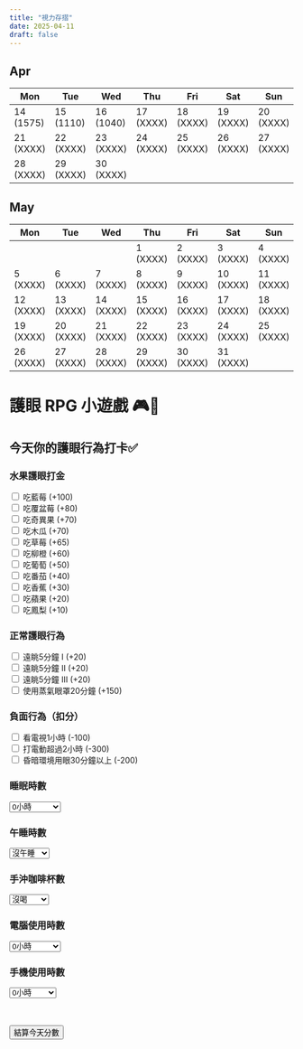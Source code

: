 ```yaml
---
title: "視力存摺"
date: 2025-04-11
draft: false
---
```


## Apr
| Mon | Tue | Wed | Thu | Fri | Sat | Sun |  
| --------- | --------- | --------- | --------- | --------- | --------- | --------- |
| 14 (1575) | 15 (1110) | 16 (1040) | 17 (XXXX) | 18 (XXXX) | 19 (XXXX) | 20 (XXXX) |
| 21 (XXXX) | 22 (XXXX) | 23 (XXXX) | 24 (XXXX) | 25 (XXXX) | 26 (XXXX) | 27 (XXXX) |
| 28 (XXXX) | 29 (XXXX) | 30 (XXXX) |

## May
| Mon | Tue | Wed | Thu | Fri | Sat | Sun |  
| --------- | --------- | --------- | --------- | --------- | --------- | --------- |
|           |           |           | 1 (XXXX)  | 2 (XXXX)  | 3 (XXXX)  | 4 (XXXX)  |
| 5 (XXXX)  | 6 (XXXX)  | 7 (XXXX)  | 8 (XXXX)  | 9 (XXXX)  | 10 (XXXX) | 11 (XXXX) |
| 12 (XXXX) | 13 (XXXX) | 14 (XXXX) | 15 (XXXX) | 16 (XXXX) | 17 (XXXX) | 18 (XXXX) |
| 19 (XXXX) | 20 (XXXX) | 21 (XXXX) | 22 (XXXX) | 23 (XXXX) | 24 (XXXX) | 25 (XXXX) |
| 26 (XXXX) | 27 (XXXX) | 28 (XXXX) | 29 (XXXX) | 30 (XXXX) | 31 (XXXX) |

# 護眼 RPG 小遊戲 🎮👀

## 今天你的護眼行為打卡✅

### 水果護眼打金
<input type="checkbox" id="blueberry"> 吃藍莓 (+100)<br>
<input type="checkbox" id="raspberry"> 吃覆盆莓 (+80)<br>
<input type="checkbox" id="kiwi"> 吃奇異果 (+70)<br>
<input type="checkbox" id="papaya"> 吃木瓜 (+70)<br>
<input type="checkbox" id="strawberry"> 吃草莓 (+65)<br>
<input type="checkbox" id="orange"> 吃柳橙 (+60)<br>
<input type="checkbox" id="grape"> 吃葡萄 (+50)<br>
<input type="checkbox" id="tomato"> 吃番茄 (+40)<br>
<input type="checkbox" id="banana"> 吃香蕉 (+30)<br>
<input type="checkbox" id="apple"> 吃蘋果 (+20)<br>
<input type="checkbox" id="pineapple"> 吃鳳梨 (+10)<br>

### 正常護眼行為
<input type="checkbox" id="look_far"> 遠眺5分鐘 I (+20)<br>
<input type="checkbox" id="look_farII"> 遠眺5分鐘 II (+20)<br>
<input type="checkbox" id="look_farIII"> 遠眺5分鐘 III (+20)<br>
<input type="checkbox" id="steam_eye_mask"> 使用蒸氣眼罩20分鐘 (+150)<br>

### 負面行為（扣分）
<input type="checkbox" id="watch_tv"> 看電視1小時 (-100)<br>
<input type="checkbox" id="gaming"> 打電動超過2小時 (-300)<br>
<input type="checkbox" id="dark_light"> 昏暗環境用眼30分鐘以上 (-200)<br>

### 睡眠時數
<select id="sleep_hours">
  <option value="0">0小時</option>
  <option value="1">1小時</option>
  <option value="2">2小時</option>
  <option value="3">3小時</option>
  <option value="4">4小時</option>
  <option value="5">5小時</option>
  <option value="6">6小時</option>
  <option value="7">7小時</option>
  <option value="8">8小時</option>
  <option value="9">9小時</option>
  <option value="10">10小時以上</option>
</select>

### 午睡時數
<select id="nap_minutes">
  <option value="0">沒午睡</option>
  <option value="15">15分鐘</option>
  <option value="30">30分鐘</option>
  <option value="45">45分鐘</option>
  <option value="60">60分鐘</option>
  <option value="90">90分鐘</option>
  <option value="120">120分鐘</option>
</select>

### 手沖咖啡杯數
<select id="coffee_cups">
  <option value="0">沒喝</option>
  <option value="1">1杯</option>
  <option value="2">2杯</option>
  <option value="3">3杯以上</option>
</select>

### 電腦使用時數
<select id="pc_hours">
  <option value="0">0小時</option>
  <option value="1">1小時</option>
  <option value="2">2小時</option>
  <option value="3">3小時</option>
  <option value="4">4小時</option>
  <option value="5">5小時</option>
  <option value="6">6小時</option>
  <option value="7">7小時</option>
  <option value="8">8小時</option>
  <option value="9">9小時</option>
  <option value="10">10小時以上</option>
</select>

### 手機使用時數
<select id="phone_hours">
  <option value="0">0小時</option>
  <option value="1">1小時</option>
  <option value="2">2小時</option>
  <option value="3">3小時</option>
  <option value="4">4小時</option>
  <option value="5">5小時以上</option>
</select>

<br><br>
<button onclick="calculateHP()">結算今天分數</button>

<p id="result"></p>

<script>
function calculateHP() {
  let hp = 1000;
  let fruitsEaten = 0;

  // 水果加分
  if (document.getElementById('blueberry').checked) { hp += 100; fruitsEaten++; }
  if (document.getElementById('raspberry').checked) { hp += 80; fruitsEaten++; }
  if (document.getElementById('kiwi').checked) { hp += 70; fruitsEaten++; }
  if (document.getElementById('papaya').checked) { hp += 70; fruitsEaten++; }
  if (document.getElementById('strawberry').checked) { hp += 65; fruitsEaten++; }
  if (document.getElementById('orange').checked) { hp += 60; fruitsEaten++; }
  if (document.getElementById('grape').checked) { hp += 50; fruitsEaten++; }
  if (document.getElementById('tomato').checked) { hp += 40; fruitsEaten++; }
  if (document.getElementById('banana').checked) { hp += 30; fruitsEaten++; }
  if (document.getElementById('apple').checked) { hp += 20; fruitsEaten++; }
  if (document.getElementById('pineapple').checked) { hp += 10; fruitsEaten++; }
  
  if (fruitsEaten >= 3) { hp += 50; } // 水果大餐加分

  // 護眼行為加分
  if (document.getElementById('look_far').checked) { hp += 20; }
  if (document.getElementById('look_farII').checked) { hp += 20; }
  if (document.getElementById('look_farIII').checked) { hp += 20; }
  if (document.getElementById('steam_eye_mask').checked) { hp += 150; }

  // 負面行為扣分
  if (document.getElementById('watch_tv').checked) { hp -= 100; }
  if (document.getElementById('gaming').checked) { hp -= 300; }
  if (document.getElementById('dark_light').checked) { hp -= 200; }

  // 睡眠時數
  let sleep = parseInt(document.getElementById('sleep_hours').value);
  if (sleep <= 4) { hp -= 300; }
  else if (sleep == 5) { hp -= 150; }
  else if (sleep == 6) { hp -= 50; }
  else if (sleep == 7 || sleep == 8) { hp += 100; }
  else if (sleep == 9) { hp += 30; }
  else if (sleep >= 10) { hp -= 30; }

  // 午睡
  let nap = parseInt(document.getElementById('nap_minutes').value);
  if (nap > 0 && nap <= 30) { hp += 30; }
  else if (nap > 60) { hp -= 50; }

  // 咖啡
  let coffee = parseInt(document.getElementById('coffee_cups').value);
  if (coffee == 1) { hp += 10; }
  else if (coffee >= 3) { hp -= 50; }

  // 電腦/手機使用
  let pc = parseInt(document.getElementById('pc_hours').value);
  let phone = parseInt(document.getElementById('phone_hours').value);
  let totalScreenTime = pc + phone;

  if (totalScreenTime <= 4) { hp += 50; }
  else if (totalScreenTime <= 6) { hp += 20; }
  else if (totalScreenTime <= 8) { hp -= 50; }
  else { hp -= 100; }

  // 決定護眼等級
  let level = "";
  if (hp >= 1200) {
    level = "護眼聖騎士（S+）";
  }
  else if (hp >= 1100) {
    level = "護眼勇者（A）";
  }
  else if (hp >= 1000) {
    level = "普通防衛者（B）";
  }
  else if (hp >= 900) {
    level = "受損旅人（C）";
  }
  else if (hp >= 800) {
    level = "重傷流浪者（D）";
  }
  else {
    level = "眼睛崩壞王（F）";
  }

  document.getElementById('result').innerHTML = 
    "今日視力貨幣：" + hp + " Gold<br>" + 
    "頭銜：" + level;
}
</script>